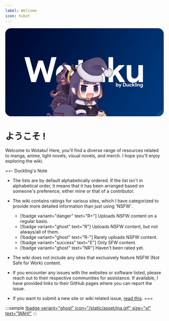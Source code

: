 ```yaml
---
label: Welcome
icon: hubot
---
```


![](/static/thumb/cover.png)

# ようこそ !

Welcome to Wotaku! Here, you'll find a diverse range of resources related to manga, anime, light novels, visual novels, and merch. I hope you'll enjoy exploring the wiki.


==- Duckling's Note
- The lists are by default alphabetically ordered. If the list isn't in alphabetical order, it means that it has been arranged based on someone's preference, either mine or that of a contributor.
- The wiki contains ratings for various sites, which I have categorized to provide more detailed information than just using 'NSFW'.
	- [!badge variant="danger" text="R+"] Uploads NSFW content on a regular basis.
	- [!badge variant="ghost" text="R"] Uploads NSFW content, but not always/all of them.
	- [!badge variant="ghost" text="R-"] Rarely uploads NSFW content.
	- [!badge variant="success" text="E"] Only SFW content.
	- [!badge variant="ghost" text="NR"] Haven't been rated yet.

- The wiki does not include any sites that exclusively feature NSFW (Not Safe for Work) content.
- If you encounter any issues with the websites or software listed, please reach out to their respective communities for assistance. If available, I have provided links to their GitHub pages where you can report the issue.
- If you want to submit a new site or wiki related issue, [read this](https://github.com/anotherduckling/Wotaku#-websites-i-wont-add).
===

<style>
    .sample {
        text-align: center;
        padding-top: 3px;
        margin-bottom: 10px;
    }
</style>

:::sample
[!badge variant="ghost" icon="/static/asset/ina.gif" size="xl" text="WAH!"](https://mangadex.org/user/e92678ff-3d20-452f-8548-aa74c178e492?tab=lists)
:::